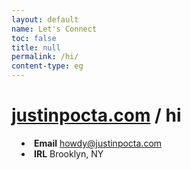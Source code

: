 ```yaml
---
layout: default
name: Let's Connect
toc: false
title: null
permalink: /hi/
content-type: eg
---
```


<style>  
ul {
    margin-left: 0;
    padding-left: 1rem; /* Adjust to control the spacing */
    text-align: left;
}

li {
    list-style-position: inside; /* Ensures bullets stay inside the aligned text */
}

.page-content {
    margin: auto;
    max-width: 800px; /* Adjust width as needed */
}
</style>

# [justinpocta.com](https://justinpocta.com) / hi

- **Email** [howdy@justinpocta.com](mailto:howdy@justinpocta.com?subject=hi!)
- **IRL** Brooklyn, NY
